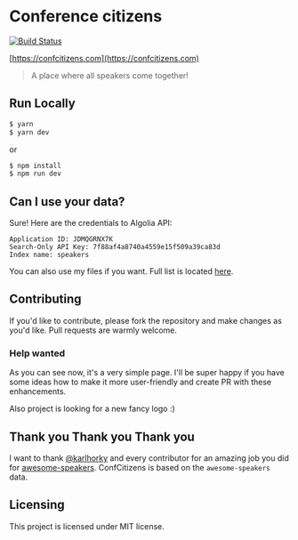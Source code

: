 # Conference citizens

[![Build Status](https://travis-ci.com/yakovlevyuri/confcitizens.svg?branch=master)](https://travis-ci.com/yakovlevyuri/confcitizens)

[https://confcitizens.com](https://confcitizens.com)

> A place where all speakers come together!

## Run Locally

```sh
$ yarn
$ yarn dev
```

or

```sh
$ npm install
$ npm run dev
```

## Can I use your data?

Sure! Here are the credentials to Algolia API:

```plain
Application ID: JDMQGRNX7K
Search-Only API Key: 7f88af4a8740a4559e15f509a39ca83d
Index name: speakers
```

You can also use my files if you want. Full list is located [here](./data/speakers.ts).

## Contributing

If you'd like to contribute, please fork the repository and make changes as
you'd like. Pull requests are warmly welcome.

### Help wanted

As you can see now, it's a very simple page. I'll be super happy if you have some ideas how to make it more user-friendly and create PR with these enhancements.

Also project is looking for a new fancy logo :)

## Thank you Thank you Thank you

I want to thank [@karlhorky](https://github.com/karlhorky) and every contributor for an amazing job you did for [awesome-speakers](https://github.com/karlhorky/awesome-speakers). ConfCitizens is based on the `awesome-speakers` data.

## Licensing

This project is licensed under MIT license.
